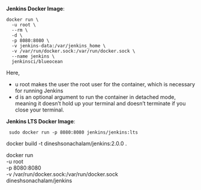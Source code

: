 

**Jenkins Docker Image**:
```
docker run \
  -u root \
  --rm \
  -d \
  -p 8080:8080 \
  -v jenkins-data:/var/jenkins_home \
  -v /var/run/docker.sock:/var/run/docker.sock \
  --name jenkins \
  jenkinsci/blueocean

```

Here,
- u root makes the user the root user for the container, which is necessary for running Jenkins
- d is an optional argument to run the container in detached mode, meaning it doesn’t hold up your terminal and doesn’t terminate if you close your terminal.


**Jenkins LTS Docker Image**:
```
 sudo docker run -p 8080:8080 jenkins/jenkins:lts
```
docker build -t dineshsonachalam/jenkins:2.0.0 .

docker run \
  -u root \
  -p 8080:8080 \
  -v /var/run/docker.sock:/var/run/docker.sock \
   dineshsonachalam/jenkins
